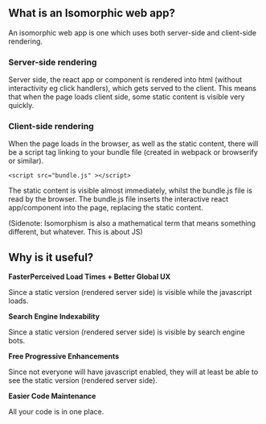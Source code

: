 ## What is an Isomorphic web app?

An isomorphic web app is one which uses both server-side and client-side rendering.

### Server-side rendering

Server side, the react app or component is rendered into html (without interactivity eg click handlers), which gets served to the client. This means that when the page loads client side, some static content is visible very quickly.

### Client-side rendering

When the page loads in the browser, as well as the static content, there will be a script tag linking to your bundle file (created in webpack or browserify or similar).
```
<script src="bundle.js" ></script>
```
The static content is visible almost immediately, whilst the bundle.js file is read by the browser. The bundle.js file inserts the interactive react app/component into the page, replacing the static content.

(Sidenote: Isomorphism is also a mathematical term that means something different, but whatever. This is about JS)

## Why is it useful?

**FasterPerceived Load Times + Better Global UX**

Since a static version (rendered server side) is visible while the javascript loads. 

**Search Engine Indexability**

Since a static version (rendered server side) is visible by search engine bots.

**Free Progressive Enhancements**

Since not everyone will have javascript enabled, they will at least be able to see the static version (rendered server side).

**Easier Code Maintenance**

All your code is in one place.
